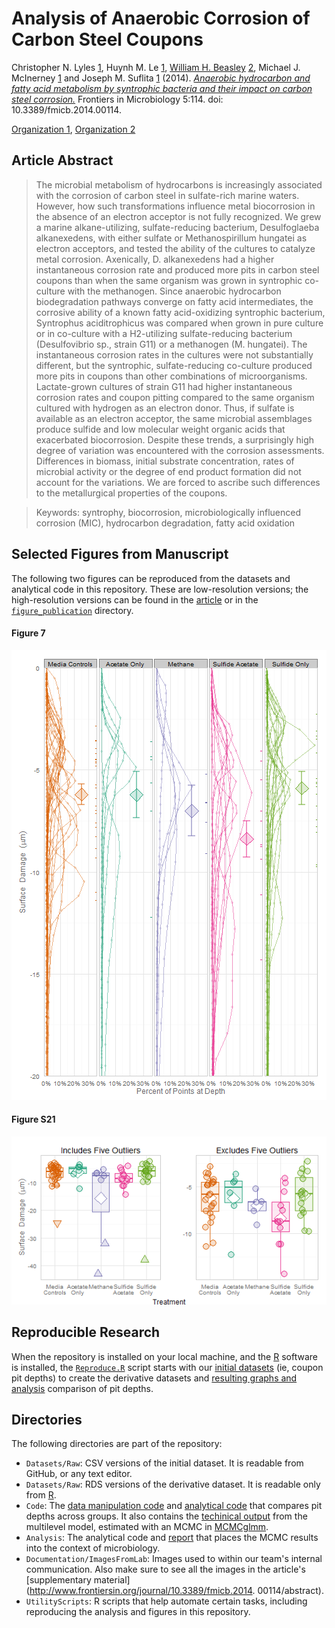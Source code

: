 Analysis of Anaerobic Corrosion of Carbon Steel Coupons
=========================

Christopher N. Lyles [1](http://biocorrosioncenter.ou.edu/), Huynh M. Le [1](http://biocorrosioncenter.ou.edu/), [William H. Beasley](http://scholar.google.com/citations?user=ffsJTC0AAAAJ&hl=en) [2](http://howardliveoak.com/), Michael J. McInerney [1](http://biocorrosioncenter.ou.edu/) and Joseph M. Suflita [1](http://biocorrosioncenter.ou.edu/) (2014). *[Anaerobic hydrocarbon and fatty acid metabolism by syntrophic bacteria and their impact on carbon steel corrosion.](http://journal.frontiersin.org/Journal/10.3389/fmicb.2014.00114/)* Frontiers in Microbiology 5:114. doi: 10.3389/fmicb.2014.00114.

[Organization 1](http://biocorrosioncenter.ou.edu/), [Organization 2](http://howardliveoak.com/)

## Article Abstract
> The microbial metabolism of hydrocarbons is increasingly associated with the corrosion of carbon steel in sulfate-rich marine waters. However, how such transformations influence metal biocorrosion in the absence of an electron acceptor is not fully recognized. We grew a marine alkane-utilizing, sulfate-reducing bacterium, Desulfoglaeba alkanexedens, with either sulfate or Methanospirillum hungatei as electron acceptors, and tested the ability of the cultures to catalyze metal corrosion. Axenically, D. alkanexedens had a higher instantaneous corrosion rate and produced more pits in carbon steel coupons than when the same organism was grown in syntrophic co-culture with the methanogen. Since anaerobic hydrocarbon biodegradation pathways converge on fatty acid intermediates, the corrosive ability of a known fatty acid-oxidizing syntrophic bacterium, Syntrophus aciditrophicus was compared when grown in pure culture or in co-culture with a H2-utilizing sulfate-reducing bacterium (Desulfovibrio sp., strain G11) or a methanogen (M. hungatei). The instantaneous corrosion rates in the cultures were not substantially different, but the syntrophic, sulfate-reducing co-culture produced more pits in coupons than other combinations of microorganisms. Lactate-grown cultures of strain G11 had higher instantaneous corrosion rates and coupon pitting compared to the same organism cultured with hydrogen as an electron donor. Thus, if sulfate is available as an electron acceptor, the same microbial assemblages produce sulfide and low molecular weight organic acids that exacerbated biocorrosion. Despite these trends, a surprisingly high degree of variation was encountered with the corrosion assessments. Differences in biomass, initial substrate concentration, rates of microbial activity or the degree of end product formation did not account for the variations. We are forced to ascribe such differences to the metallurgical properties of the coupons.

> Keywords: syntrophy, biocorrosion, microbiologically influenced corrosion (MIC), hydrocarbon degradation, fatty acid oxidation

## Selected Figures from Manuscript
The following two figures can be reproduced from the datasets and analytical code in this repository. These are low-resolution versions; the high-resolution versions can be found in the [article](http://journal.frontiersin.org/Journal/10.3389/fmicb.2014.00114/abstract#sthash.blZy7pCT.dpuf) or in the [`figure_publication`](./Analysis/figure_publication) directory.

#### Figure 7

<img src="./Analysis/figure_raw/HistogramOverlay2.png" alt="Figure7" style="width: 600px;"/>

#### Figure S21

<img src="./Analysis/figure_raw/CouponSummaryBoxplot.png" alt="Figure S21" style="width: 600px;"/>

## Reproducible Research
When the repository is installed on your local machine, and the [R](http://cran.rstudio.com/) software is installed, the [`Reproduce.R`](./UtilityScripts/Reproduce.R) script starts with our [initial datasets](./Data/Raw/CouponPitDepth.csv) (ie, coupon pit depths) to create the derivative datasets and [resulting graphs and analysis](./Analysis/CouponDepth.html) comparison of pit depths.

## Directories
The following directories are part of the repository:
 * `Datasets/Raw`: CSV versions of the initial dataset.  It is readable from GitHub, or any text editor.
 * `Datasets/Raw`: RDS versions of the derivative dataset.  It is readable only from [R](http://cran.rstudio.com/).
 * `Code`: The [data manipulation code](./Code/AugmentData.R) and [analytical code](./Code/EstimateMlmMcmc/EstimateMlmMcmc.R) that compares pit depths across groups.  It also contains the [techinical output](/Code/EstimateMlmMcmc/EstimateMlmMcmc.html) from the multilevel model, estimated with an MCMC in [MCMCglmm](http://cran.r-project.org/web/packages/MCMCglmm/index.html).
 * `Analysis`: The analytical code and [report](/Analysis/CouponDepth.html) that places the MCMC results into the context of microbiology.
 * `Documentation/ImagesFromLab`: Images used to within our team's internal communication.  Also make sure to see all the images in the article's [supplementary material](http://www.frontiersin.org/journal/10.3389/fmicb.2014.
00114/abstract).
 * `UtilityScripts`: R scripts that help automate certain tasks, including reproducing the analysis and figures in this repository.
